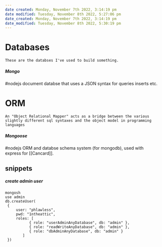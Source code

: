 ```yaml
---
date created: Monday, November 7th 2022, 3:14:19 pm
date modified: Tuesday, November 8th 2022, 5:27:06 pm
date_created: Monday, November 7th 2022, 3:14:19 pm
date_modified: Tuesday, November 8th 2022, 5:30:19 pm
---
```


# Databases

	These are the databses I've used to build something.

##### Mongo 
#nodejs document databse that uses a JSON syntax for queries inserts etc.


# ORM

	An "Object Relational Mapper" acts as a bridge between the various slightly different sql syntaxes and the object model in programming languages  


##### Mongoose
#nodejs ORM and databse schema system (for mongodb), used with express for [[Cancard]].



## snippets
##### create admin user

```shell
mongosh
use admin
db.createUser(
 {
     user: "phlawless",
     pwd: "1ntheattic",
     roles: [
           { role: "userAdminAnyDatabase", db: "admin" },
           { role: "readWriteAnyDatabase", db: "admin" },
           { role: "dbAdminAnyDatabase", db: "admin" }
        ]
 })
```
